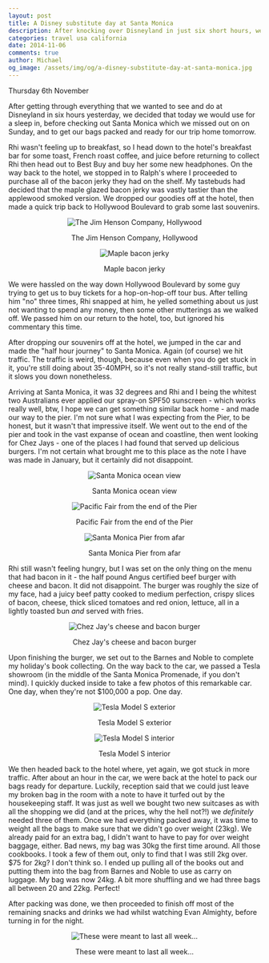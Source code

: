 ```yaml
---
layout: post
title: A Disney substitute day at Santa Monica
description: After knocking over Disneyland in just six short hours, we decided to use our second to last day to sleep in, head out to Santa Monica, and pack our bags for the trip home.
categories: travel usa california
date: 2014-11-06
comments: true
author: Michael
og_image: /assets/img/og/a-disney-substitute-day-at-santa-monica.jpg
---
```

Thursday 6th November

After getting through everything that we wanted to see and do at Disneyland in six hours yesterday, we decided that today we would use for a sleep in, before checking out Santa Monica which we missed out on on Sunday, and to get our bags packed and ready for our trip home tomorrow.

Rhi wasn't feeling up to breakfast, so I head down to the hotel's breakfast bar for some toast, French roast coffee, and juice before returning to collect Rhi then head out to Best Buy and buy her some new headphones. On the way back to the hotel, we stopped in to Ralph's where I proceeded to purchase all of the bacon jerky they had on the shelf. My tastebuds had decided that the maple glazed bacon jerky was vastly tastier than the applewood smoked version. We dropped our goodies off at the hotel, then made a quick trip back to Hollywood Boulevard to grab some last souvenirs.

<div style="margin-bottom: 10px; text-align: center;">
    <img src="/assets/img/blog/jim_henson_company_hollywood.jpg" alt="The Jim Henson Company, Hollywood" />
    <p>The Jim Henson Company, Hollywood</p>
</div>

<div style="margin-bottom: 10px; text-align: center;">
    <img src="/assets/img/blog/maple_bacon_jerky.jpg" alt="Maple bacon jerky" />
    <p>Maple bacon jerky</p>
</div>

We were hassled on the way down Hollywood Boulevard by some guy trying to get us to buy tickets for a hop-on-hop-off tour bus. After telling him "no" three times, Rhi snapped at him, he yelled something about us just not wanting to spend any money, then some other mutterings as we walked off. We passed him on our return to the hotel, too, but ignored his commentary this time.

After dropping our souvenirs off at the hotel, we jumped in the car and made the "half hour journey" to Santa Monica. Again (of course) we hit traffic. The traffic is weird, though, because even when you do get stuck in it, you're still doing about 35-40MPH, so it's not really stand-still traffic, but it slows you down nonetheless.

Arriving at Santa Monica, it was 32 degrees and Rhi and I being the whitest two Australians ever applied our spray-on SPF50 sunscreen - which works really well, btw, I hope we can get something similar back home - and made our way to the pier. I'm not sure what I was expecting from the Pier, to be honest, but it wasn't that impressive itself. We went out to the end of the pier and took in the vast expanse of ocean and coastline, then went looking for Chez Jays - one of the places I had found that served up delicious burgers. I'm not certain what brought me to this place as the note I have was made in January, but it certainly did not disappoint.

<div style="margin-bottom: 10px; text-align: center;">
    <img src="/assets/img/blog/santa_monica_1.jpg" alt="Santa Monica ocean view" />
    <p>Santa Monica ocean view</p>
</div>

<div style="margin-bottom: 10px; text-align: center;">
    <img src="/assets/img/blog/pacific_fair.jpg" alt="Pacific Fair from the end of the Pier" />
    <p>Pacific Fair from the end of the Pier</p>
</div>

<div style="margin-bottom: 10px; text-align: center;">
    <img src="/assets/img/blog/santa_monica_pier_afar.jpg" alt="Santa Monica Pier from afar" />
    <p>Santa Monica Pier from afar</p>
</div>

Rhi still wasn't feeling hungry, but I was set on the only thing on the menu that had bacon in it - the half pound Angus certified beef burger with cheese and bacon. It did not disappoint. The burger was roughly the size of my face, had a juicy beef patty cooked to medium perfection, crispy slices of bacon, cheese, thick sliced tomatoes and red onion, lettuce, all in a lightly toasted bun *and* served with fries.

<div style="margin-bottom: 10px; text-align: center;">
    <img src="/assets/img/blog/chez_jay_cheese_bacon_burger.jpg" alt="Chez Jay's cheese and bacon burger" />
    <p>Chez Jay's cheese and bacon burger</p>
</div>

Upon finishing the burger, we set out to the Barnes and Noble to complete my holiday's book collecting. On the way back to the car, we passed a Tesla showroom (in the middle of the Santa Monica Promenade, if you don't mind). I quickly ducked inside to take a few photos of this remarkable car. One day, when they're not $100,000 a pop. One day.

<div style="margin-bottom: 10px; text-align: center;">
    <img src="/assets/img/blog/tesla_exterior.jpg" alt="Tesla Model S exterior" />
    <p>Tesla Model S exterior</p>
</div>

<div style="margin-bottom: 10px; text-align: center;">
    <img src="/assets/img/blog/tesla_interior.jpg" alt="Tesla Model S interior" />
    <p>Tesla Model S interior</p>
</div>

We then headed back to the hotel where, yet again, we got stuck in more traffic. After about an hour in the car, we were back at the hotel to pack our bags ready for departure. Luckily, reception said that we could just leave my broken bag in the room with a note to have it turfed out by the housekeeping staff. It was just as well we bought two new suitcases as with all the shopping we did (and at the prices, why the hell not?!) we *definitely* needed three of them. Once we had everything packed away, it was time to weight all the bags to make sure that we didn't go over weight (23kg). We already paid for an extra bag, I didn't want to have to pay for over weight baggage, either. Bad news, my bag was 30kg the first time around. All those cookbooks. I took a few of them out, only to find that I was still 2kg over. $75 for 2kg? I don't think so. I ended up pulling all of the books out and putting them into the bag from Barnes and Noble to use as carry on luggage. My bag was now 24kg. A bit more shuffling and we had three bags all between 20 and 22kg. Perfect!

After packing was done, we then proceeded to finish off most of the remaining snacks and drinks we had whilst watching Evan Almighty, before turning in for the night.

<div style="margin-bottom: 10px; text-align: center;">
    <img src="/assets/img/blog/lays_classic.jpg" alt="These were meant to last all week..." />
    <p>These were meant to last all week...</p>
</div>